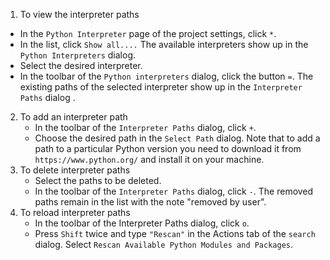 1. To view the interpreter paths
 - In the `Python Interpreter` page of the project settings, click `*`.
 - In the list, click `Show all....` The available interpreters show up in the `Python Interpreters` dialog.
 - Select the desired interpreter.
 - In the toolbar of the `Python interpreters` dialog, click the button `=`. The existing paths of the selected interpreter show up in the `Interpreter Paths` dialog .
2. To add an interpreter path
    - In the toolbar of the `Interpreter Paths` dialog, click `+`.
    - Choose the desired path in the `Select Path` dialog. Note that to add a path to a particular Python version you need to download it from `https://www.python.org/` and install it on your machine.
3. To delete interpreter paths
   - Select the paths to be deleted.
   - In the toolbar of the `Interpreter Paths` dialog, click `-`. The removed paths remain in the list with the note "removed by user".
4. To reload interpreter paths
   - In the toolbar of the Interpreter Paths dialog, click `o`.
   - Press `Shift` twice and type `"Rescan"` in the Actions tab of the `search` dialog. Select `Rescan Available Python Modules and Packages`.